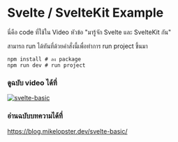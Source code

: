 # Svelte / SvelteKit Example

นี่คือ code ที่ใช้ใน Video หัวข้อ "มารู้จัก Svelte และ SvelteKit กัน"

สามารถ run ได้ทันที่ด้วยคำสั่งนี้เพื่อทำการ run project ขึ้นมา

```shell
npm install # ลง package
npm run dev # run project
```

### ดูฉบับ video ได้ที่
[![svelte-basic](https://img.youtube.com/vi/NAcrDkY_F_E/0.jpg)](https://youtu.be/NAcrDkY_F_E)

### อ่านฉบับบทความได้ที่
https://blog.mikelopster.dev/svelte-basic/
